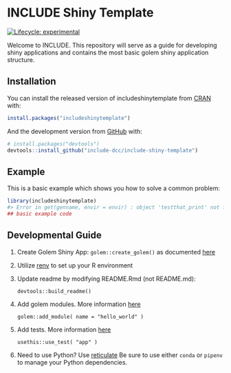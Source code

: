 
<!-- README.md is generated from README.Rmd. Please edit that file -->

# INCLUDE Shiny Template

<!-- badges: start -->

[![Lifecycle:
experimental](https://img.shields.io/badge/lifecycle-experimental-orange.svg)](https://www.tidyverse.org/lifecycle/#experimental)
<!-- badges: end -->

Welcome to INCLUDE. This repository will serve as a guide for developing
shiny applications and contains the most basic golem shiny application
structure.

## Installation

You can install the released version of includeshinytemplate from
[CRAN](https://CRAN.R-project.org) with:

``` r
install.packages("includeshinytemplate")
```

And the development version from [GitHub](https://github.com/) with:

``` r
# install.packages("devtools")
devtools::install_github("include-dcc/include-shiny-template")
```

## Example

This is a basic example which shows you how to solve a common problem:

``` r
library(includeshinytemplate)
#> Error in get(genname, envir = envir) : object 'testthat_print' not found
## basic example code
```

## Developmental Guide

1.  Create Golem Shiny App: `golem::create_golem()` as documented
    [here](https://engineering-shiny.org/setting-up-for-success.html#create-a-golem)

2.  Utilize
    [renv](https://engineering-shiny.org/build-yourself-safety-net.html#renv)
    to set up your R environment

3.  Update readme by modifying README.Rmd (not README.md):
    
        devtools::build_readme()

4.  Add golem modules. More information
    [here](https://engineering-shiny.org/build-app-golem.html#submodules-and-utility-functions)
    
        golem::add_module( name = "hello_world" )

5.  Add tests. More information
    [here](https://engineering-shiny.org/build-app-golem.html#add-tests)
    
        usethis::use_test( "app" )

6.  Need to use Python? Use
    [reticulate](https://rstudio.github.io/reticulate/) Be sure to use
    either `conda` or `pipenv` to manage your Python dependencies.
